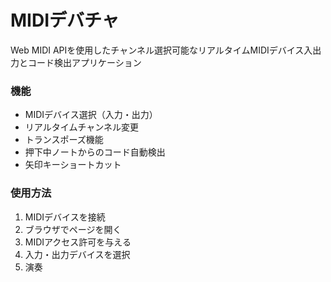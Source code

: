 # MIDIデバチャ

Web MIDI APIを使用したチャンネル選択可能なリアルタイムMIDIデバイス入出力とコード検出アプリケーション

### 機能
- MIDIデバイス選択（入力・出力）
- リアルタイムチャンネル変更
- トランスポーズ機能
- 押下中ノートからのコード自動検出
- 矢印キーショートカット

### 使用方法
1. MIDIデバイスを接続
2. ブラウザでページを開く
3. MIDIアクセス許可を与える
4. 入力・出力デバイスを選択
5. 演奏
